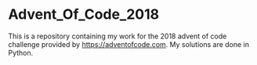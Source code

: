 # Advent_Of_Code_2018
This is a repository containing my work for the 2018 advent of code challenge provided by https://adventofcode.com. My solutions are done in Python.
